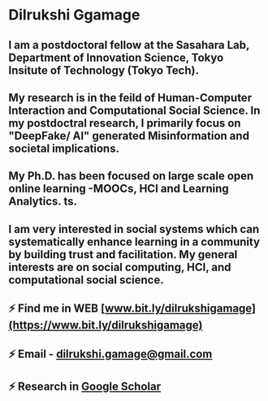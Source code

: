 # Dilrukshi Ggamage      

## I am a postdoctoral fellow at the Sasahara Lab, Department of Innovation Science, Tokyo Insitute of Technology (Tokyo Tech). 
## My research is in the feild of Human-Computer Interaction and Computational Social Science. In my postdoctral research, I primarily focus on "DeepFake/ AI" generated Misinformation and societal implications.
## My Ph.D. has been focused on large scale open online learning  -MOOCs, HCI and Learning Analytics. ts. 

## I am very interested in social systems which can systematically enhance learning in a community by building trust and facilitation. My general interests are on social computing, HCI, and computational social science. 

## ⚡ Find me in WEB [www.bit.ly/dilrukshigamage](https://www.bit.ly/dilrukshigamage) 

## ⚡ Email - dilrukshi.gamage@gmail.com

## ⚡ Research in [Google Scholar ](https://scholar.google.ca/citations?user=WCvk2EoAAAAJ&hl=en)
<!--
**iceLearn/iceLearn** is a ✨ _special_ ✨ repository because its `README.md` (this file) appears on your GitHub profile.

Here are some ideas to get you started:

-  I’m currently working on
- 🌱 I’m currently learning ...
- 👯 I’m looking to collaborate on ...
- 🤔 I’m looking for help with ...
- 💬 Ask me about ...
- 📫 How to reach me: ...
- 😄 Pronouns: ...
-  ...
-->
